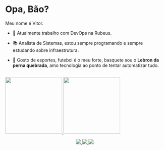 # Opa, Bão?

Meu nome é Vitor. 

- 🚀 Atualmente trabalho com DevOps na Rubeus.

- 📚 Analista de Sistemas, estou sempre programando e sempre estudando sobre infraestrutura. 

- 💬 Gosto de esportes, futebol é o meu forte, basquete sou o **Lebron da perna quebrada**, amo tecnologia ao ponto de tentar automatizar tudo.
##
 <div>
  <a href="https://github.com/imVituZeron">
    <img height="180em" src="https://github-readme-stats.vercel.app/api?username=imVituZeron&show_icons=true&theme=dark&include_all_commits=true&count_private=true"/>
  <img height="180em" src="https://github-readme-stats.vercel.app/api/top-langs/?username=imVituZeron&layout=compact&langs_count=7&theme=dark"/>
</div>
  
<p align="center">
  <a href="https://gitlab.com/imVituZeron">
    <img src="https://img.shields.io/badge/GitLab-330F63?style=for-the-badge&logo=gitlab&logoColor=white" />
  </a>
  <a href="https://www.linkedin.com/in/vitor-de-paula-santos-02135a173/">
    <img src="https://img.shields.io/badge/LinkedIn-0077B5?style=for-the-badge&logo=linkedin&logoColor=white" />
  </a>
  <a href="https://www.instagram.com/vitor_zeron/">
    <img src="https://img.shields.io/badge/Instagram-E4405F?style=for-the-badge&logo=instagram&logoColor=white" />
  </a>
 
</p>
